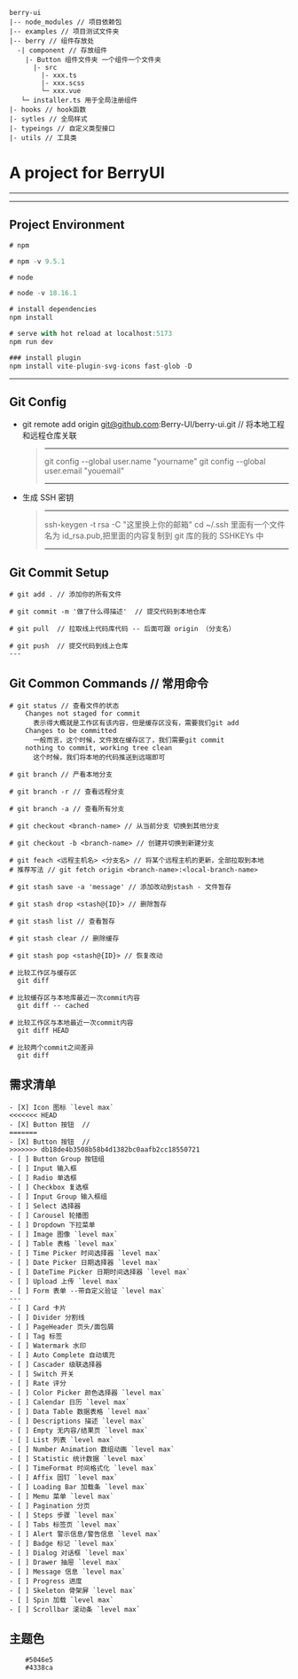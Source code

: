 ```
berry-ui
|-- node_modules // 项目依赖包
|-- examples // 项目测试文件夹
|-- berry // 组件存放处
  -| component // 存放组件
    |- Button 组件文件夹 一个组件一个文件夹
      |- src
        |- xxx.ts
        |- xxx.scss
        └─ xxx.vue
   └─ installer.ts 用于全局注册组件
|- hooks // hook函数
|- sytles // 全局样式
|- typeings // 自定义类型接口
|- utils // 工具类

```

# A project for BerryUI

---

---

## Project Environment

```js
# npm

# npm -v 9.5.1

# node

# node -v 18.16.1

# install dependencies
npm install

# serve with hot reload at localhost:5173
npm run dev

### install plugin
npm install vite-plugin-svg-icons fast-glob -D

```

---

## Git Config

- git remote add origin git@github.com:Berry-UI/berry-ui.git // 将本地工程和远程仓库关联
  > ***
  >
  > git config --global user.name "yourname"
  > git config --global user.email "youemail"
  >
  > ***
- 生成 SSH 密钥
  > ***
  >
  > ssh-keygen -t rsa -C "这里换上你的邮箱"
  > cd ~/.ssh 里面有一个文件名为 id_rsa.pub,把里面的内容复制到 git 库的我的 SSHKEYs 中
  >
  > ***

## Git Commit Setup

```
# git add . // 添加你的所有文件

# git commit -m '做了什么得描述'  // 提交代码到本地仓库

# git pull  // 拉取线上代码库代码 -- 后面可跟 origin （分支名）

# git push  // 提交代码到线上仓库
---
```

## Git Common Commands // 常用命令

```
# git status // 查看文件的状态
    Changes not staged for commit
      表示得大概就是工作区有该内容，但是缓存区没有，需要我们git add
    Changes to be committed
      一般而言，这个时候，文件放在缓存区了，我们需要git commit
    nothing to commit, working tree clean
      这个时候，我们将本地的代码推送到远端即可

# git branch // 产看本地分支

# git branch -r // 查看远程分支

# git branch -a // 查看所有分支

# git checkout <branch-name> // 从当前分支 切换到其他分支

# git checkout -b <branch-name> // 创建并切换到新建分支

# git feach <远程主机名> <分支名> // 将某个远程主机的更新，全部拉取到本地
# 推荐写法 // git fetch origin <branch-name>:<local-branch-name>

# git stash save -a 'message' // 添加改动到stash - 文件暂存

# git stash drop <stash@{ID}> // 删除暂存

# git stash list // 查看暂存

# git stash clear // 删除缓存

# git stash pop <stash@{ID}> // 恢复改动

# 比较工作区与缓存区
  git diff

# 比较缓存区与本地库最近一次commit内容
  git diff -- cached

# 比较工作区与本地最近一次commit内容
  git diff HEAD

# 比较两个commit之间差异
  git diff
```

## 需求清单

```
- [X] Icon 图标 `level max`
<<<<<<< HEAD
- [X] Button 按钮  // 
=======
- [X] Button 按钮  //
>>>>>>> db18de4b3508b58b4d1382bc0aafb2cc18550721
- [ ] Button Group 按钮组
- [ ] Input 输入框
- [ ] Radio 单选框
- [ ] Checkbox 复选框
- [ ] Input Group 输入框组
- [ ] Select 选择器
- [ ] Carousel 轮播图
- [ ] Dropdown 下拉菜单
- [ ] Image 图像 `level max`
- [ ] Table 表格 `level max`
- [ ] Time Picker 时间选择器 `level max`
- [ ] Date Picker 日期选择器 `level max`
- [ ] DateTime Picker 日期时间选择器 `level max`
- [ ] Upload 上传 `level max`
- [ ] Form 表单 --带自定义验证 `level max`
---
- [ ] Card 卡片
- [ ] Divider 分割线
- [ ] PageHeader 页头/面包屑
- [ ] Tag 标签
- [ ] Watermark 水印
- [ ] Auto Complete 自动填充
- [ ] Cascader 级联选择器
- [ ] Switch 开关
- [ ] Rate 评分
- [ ] Color Picker 颜色选择器 `level max`
- [ ] Calendar 日历 `level max`
- [ ] Data Table 数据表格 `level max`
- [ ] Descriptions 描述 `level max`
- [ ] Empty 无内容/结果页 `level max`
- [ ] List 列表 `level max`
- [ ] Number Animation 数组动画 `level max`
- [ ] Statistic 统计数据 `level max`
- [ ] TimeFormat 时间格式化 `level max`
- [ ] Affix 固钉 `level max`
- [ ] Loading Bar 加载条 `level max`
- [ ] Memu 菜单 `level max`
- [ ] Pagination 分页
- [ ] Steps 步骤 `level max`
- [ ] Tabs 标签页 `level max`
- [ ] Alert 警示信息/警告信息 `level max`
- [ ] Badge 标记 `level max`
- [ ] Dialog 对话框 `level max`
- [ ] Drawer 抽屉 `level max`
- [ ] Message 信息 `level max`
- [ ] Progress 进度
- [ ] Skeleton 骨架屏 `level max`
- [ ] Spin 加载 `level max`
- [ ] Scrollbar 滚动条 `level max`
```

## 主题色

```
    #5046e5
    #4338ca
```
